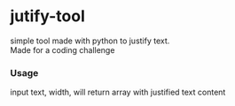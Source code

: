 # jutify-tool
simple tool made with python to justify text.<br>
Made for a coding challenge<br>
### Usage ###
input text, width, will return array with justified text content
